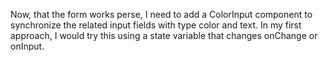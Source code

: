 Now, that the form works perse, I need to add a ColorInput component to synchronize the related input fields with type color and text.
In my first approach, I would try this using a state variable that changes onChange or onInput.
